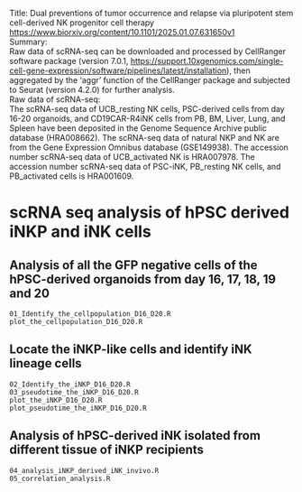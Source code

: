 Title: Dual preventions of tumor occurrence and relapse via pluripotent stem cell-derived NK progenitor cell therapy  
https://www.biorxiv.org/content/10.1101/2025.01.07.631650v1  
Summary:  
Raw data of scRNA-seq can be downloaded and processed by CellRanger software package (version 7.0.1, https://support.10xgenomics.com/single-cell-gene-expression/software/pipelines/latest/installation), then aggregated by the ‘aggr’ function of the CellRanger package and subjected to Seurat (version 4.2.0) for further analysis.  
Raw data of scRNA-seq:  
The scRNA-seq data of UCB_resting NK cells, PSC-derived cells from day 16-20 organoids, and CD19CAR-R4iNK cells from PB, BM, Liver, Lung, and Spleen have been deposited in the Genome Sequence Archive public database (HRA008662). The scRNA-seq data of natural NKP and NK are from the Gene Expression Omnibus database (GSE149938). The accession number scRNA-seq data of UCB_activated NK is HRA007978. The accession number scRNA-seq data of PSC-iNK, PB_resting NK cells, and PB_activated cells is HRA001609.  

# scRNA seq analysis of hPSC derived iNKP and iNK cells

## Analysis of all the GFP negative cells of the hPSC-derived organoids from day 16, 17, 18, 19 and 20
    01_Identify_the_cellpopulation_D16_D20.R
    plot_the_cellpopulation_D16_D20.R

## Locate the iNKP-like cells and identify iNK lineage cells 
    02_Identify_the_iNKP_D16_D20.R
    03_pseudotime_the_iNKP_D16_D20.R
    plot_the_iNKP_D16_D20.R
    plot_pseudotime_the_iNKP_D16_D20.R

## Analysis of hPSC-derived iNK isolated from different tissue of iNKP recipients
    04_analysis_iNKP_derived_iNK_invivo.R
    05_correlation_analysis.R
